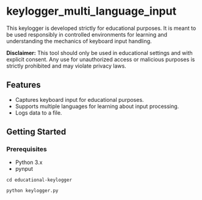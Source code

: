 # keylogger_multi_language_input

This keylogger is developed strictly for educational purposes. It is meant to be used responsibly in controlled environments for learning and understanding the mechanics of keyboard input handling.

**Disclaimer:** This tool should only be used in educational settings and with explicit consent. Any use for unauthorized access or malicious purposes is strictly prohibited and may violate privacy laws.

## Features

- Captures keyboard input for educational purposes.
- Supports multiple languages for learning about input processing.
- Logs data to a file.

## Getting Started

### Prerequisites

- Python 3.x
- pynput

``` cd educational-keylogger ```

``` python keylogger.py ```


